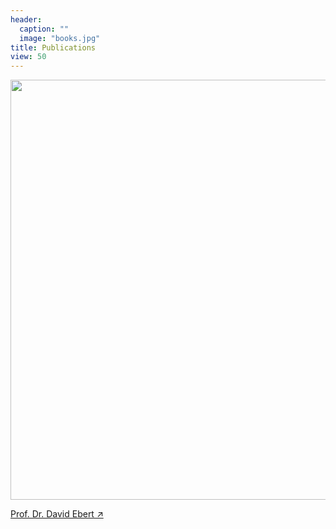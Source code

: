 ```yaml
---
header:
  caption: ""
  image: "books.jpg"
title: Publications
view: 50
---
```


<img src="/en/publication/_index_files/figure-html/unnamed-chunk-1-1.png" width="672" style="display: block; margin: auto auto auto 0;" />

[Prof. Dr. David Ebert ↗](en/ebert/)
